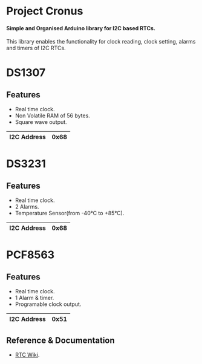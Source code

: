 # Project Cronus

#### Simple and Organised Arduino library for I2C based RTCs.

This library enables the functionality for clock reading, clock setting, alarms and timers of I2C RTCs.

# DS1307

## Features
* Real time clock.
* Non Volatile RAM of 56 bytes.
* Square wave output.

| I2C Address | 0x68 |
|-------------|------|

# DS3231

## Features
* Real time clock.
* 2 Alarms.
* Temperature Sensor(from -40°C to +85°C).

| I2C Address | 0x68 |
|-------------|------|

# PCF8563

## Features
* Real time clock.
* 1 Alarm & timer.
* Programable clock output.

| I2C Address | 0x51 |
|-------------|------|

## Reference & Documentation
* [RTC Wiki](../../wiki).
